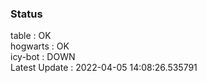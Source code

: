 ### Status


table : OK  
hogwarts : OK  
icy-bot : DOWN  
Latest Update : 2022-04-05 14:08:26.535791
